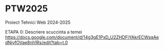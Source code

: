 # PTW2025
Proiect Tehnici Web 2024-2025

ETAPA 0: 
Descriere scuccinta a temei
https://docs.google.com/document/d/14g3gE1PxD_U2ZHDFjYAkrECWsqAedNjyfOVae8nh1Rs/edit?tab=t.0
